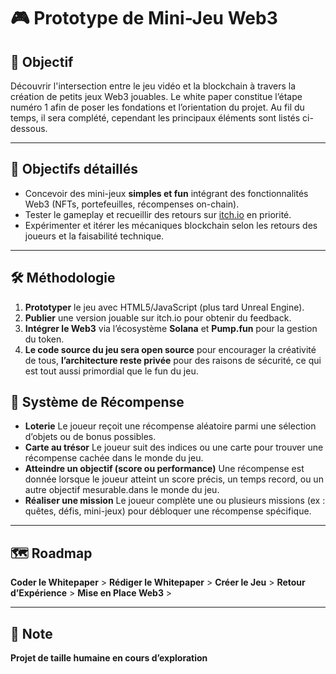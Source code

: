# 🎮 Prototype de Mini-Jeu Web3

## 🎯 Objectif  
Découvrir l'intersection entre le jeu vidéo et la blockchain à travers la création de petits jeux Web3 jouables.
Le white paper constitue l’étape numéro 1 afin de poser les fondations et l’orientation du projet.
Au fil du temps, il sera complété, cependant les principaux éléments sont listés ci-dessous.

---

## 📌 Objectifs détaillés

- Concevoir des mini-jeux **simples et fun** intégrant des fonctionnalités Web3 (NFTs, portefeuilles, récompenses on-chain).  
- Tester le gameplay et recueillir des retours sur [itch.io](https://itch.io) en priorité.  
- Expérimenter et itérer les mécaniques blockchain selon les retours des joueurs et la faisabilité technique.

---

## 🛠️ Méthodologie

1. **Prototyper** le jeu avec HTML5/JavaScript (plus tard Unreal Engine).  
2. **Publier** une version jouable sur itch.io pour obtenir du feedback.  
3. **Intégrer le Web3** via l’écosystème **Solana** et **Pump.fun** pour la gestion du token.
4. **Le code source du jeu sera open source** pour encourager la créativité de tous, **l’architecture reste privée** pour des raisons de sécurité, ce qui est tout aussi primordial que le fun du jeu.

## 🎁 Système de Récompense ##

- **Loterie**  Le joueur reçoit une récompense aléatoire parmi une sélection d’objets ou de bonus possibles.
- **Carte au trésor**  Le joueur suit des indices ou une carte pour trouver une récompense cachée dans le monde du jeu.
- **Atteindre un objectif (score ou performance)** Une récompense est donnée lorsque le joueur atteint un score précis, un temps record, ou un autre objectif mesurable.dans le monde du jeu.
- **Réaliser une mission** Le joueur complète une ou plusieurs missions (ex : quêtes, défis, mini-jeux) pour débloquer une récompense spécifique.

---

## 🗺️ Roadmap

**Coder le Whitepaper** > **Rédiger le Whitepaper** > **Créer le Jeu** > **Retour d’Expérience** > **Mise en Place Web3** > 

---

## 💬 Note  
**Projet de taille humaine en cours d’exploration** 
